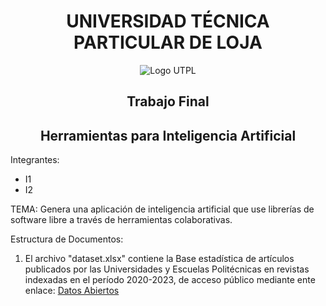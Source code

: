 <center>

# UNIVERSIDAD TÉCNICA PARTICULAR DE LOJA

![Logo UTPL](https://utpl.edu.ec/recursos/img/utpl1.png)

## Trabajo Final

## Herramientas para Inteligencia Artificial

</center>

Integrantes:

- I1
- I2

TEMA: Genera una aplicación de inteligencia artificial que use librerías de software libre a través de herramientas colaborativas.

Estructura de Documentos:

1. El archivo "dataset.xlsx" contiene la Base estadística de artículos publicados por las Universidades y Escuelas Politécnicas en revistas indexadas en el período 2020-2023, de acceso público mediante ente enlace: [Datos Abiertos](https://datosabiertos.gob.ec/dataset/base-de-datos-de-articulos-publicados-uep-en-revistas-indexadas/resource/b367f7a1-ff3f-43d5-9128-7f4e8b2c66ba)
